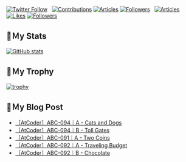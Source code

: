 [![Twitter Follow](https://img.shields.io/twitter/follow/hyperdb?label=twitter&logo=twitter&style=plastic)](https://twitter.com/hyperdb)
&nbsp;
[![Contributions](https://badgen.org/img/qiita/hyperdb/contributions?style=plastic)](https://qiita.com/hyperdb)
[![Articles](https://badgen.org/img/qiita/hyperdb/articles?style=plastic)](https://qiita.com/hyperdb)
[![Followers](https://badgen.org/img/qiita/hyperdb/followers?style=plastic)](https://qiita.com/hyperdb)
&nbsp;
[![Articles](https://badgen.org/img/zenn/hyperdb/articles)](https://zenn.dev/hyperdb)
[![Likes](https://badgen.org/img/zenn/hyperdb/likes?style=plastic)](https://zenn.dev/hyperdb)
[![Followers](https://badgen.org/img/zenn/hyperdb/followers?style=plastic)](https://zenn.dev/hyperdb)

## 🔖Ｍy Stats

[![GitHub stats](https://github-readme-stats-eight-theta.vercel.app/api?username=hyperdb&theme=radical&count_private=true&show_icons=true)](https://github.com/anuraghazra/github-readme-stats)

## 🔖Ｍy Trophy

[![trophy](https://github-profile-trophy.vercel.app/?username=hyperdb&theme=onedark)](https://github.com/ryo-ma/github-profile-trophy)

## 🔖Ｍy Blog Post

<!-- BLOG-POST-LIST:START -->
- [［AtCoder］ABC-094｜A - Cats and Dogs](https://zenn.dev/hyperdb/articles/e80063c0a3b75b)
- [［AtCoder］ABC-094｜B - Toll Gates](https://zenn.dev/hyperdb/articles/8f0c863bab4806)
- [［AtCoder］ABC-091｜A - Two Coins](https://zenn.dev/hyperdb/articles/e0521ad8b02d4b)
- [［AtCoder］ABC-092｜A - Traveling Budget](https://zenn.dev/hyperdb/articles/d94f58f3204935)
- [［AtCoder］ABC-092｜B - Chocolate](https://zenn.dev/hyperdb/articles/c5a4549da87fb7)
<!-- BLOG-POST-LIST:END -->
